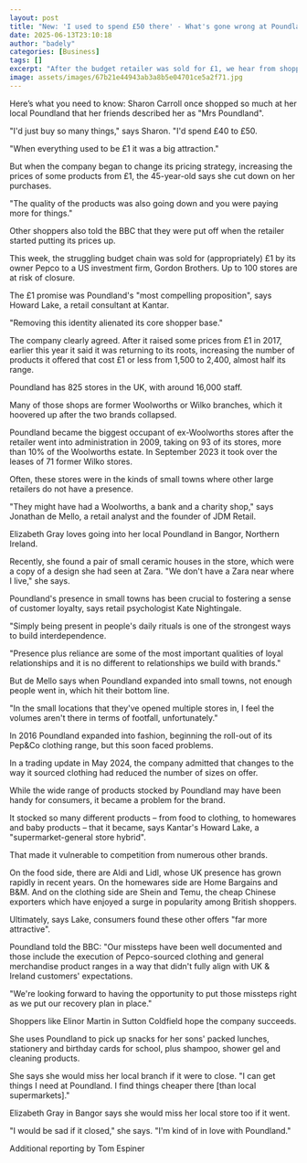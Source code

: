```yaml
---
layout: post
title: "New: 'I used to spend £50 there' - What's gone wrong at Poundland?"
date: 2025-06-13T23:10:18
author: "badely"
categories: [Business]
tags: []
excerpt: "After the budget retailer was sold for £1, we hear from shoppers and experts on why its popularity has waned."
image: assets/images/67b21e44943ab3a8b5e04701ce5a2f71.jpg
---
```


Here’s what you need to know: Sharon Carroll once shopped so much at her local Poundland that her friends described her as "Mrs Poundland". 

"I'd just buy so many things," says Sharon. "I'd spend £40 to £50.

"When everything used to be £1 it was a big attraction."

But when the company began to change its pricing strategy, increasing the prices of some products from £1, the 45-year-old says she cut down on her purchases.

"The quality of the products was also going down and you were paying more for things."

Other shoppers also told the BBC that they were put off when the retailer started putting its prices up.

This week, the struggling budget chain was sold for (appropriately) £1 by its owner Pepco to a US investment firm, Gordon Brothers. Up to 100 stores are at risk of closure.

The £1 promise was Poundland's "most compelling proposition", says Howard Lake, a retail consultant at Kantar.

"Removing this identity alienated its core shopper base."

The company clearly agreed. After it raised some prices from £1 in 2017, earlier this year it said it was returning to its roots, increasing the number of products it offered that cost £1 or less from 1,500 to 2,400, almost half its range.

Poundland has 825 stores in the UK, with around 16,000 staff.

Many of those shops are former Woolworths or Wilko branches, which it hoovered up after the two brands collapsed.

Poundland became the biggest occupant of ex-Woolworths stores after the retailer went into administration in 2009, taking on 93 of its stores, more than 10% of the Woolworths estate. In September 2023 it took over the leases of 71 former Wilko stores.

Often, these stores were in the kinds of small towns where other large retailers do not have a presence.

"They might have had a Woolworths, a bank and a charity shop," says Jonathan de Mello, a retail analyst and the founder of JDM Retail.

Elizabeth Gray loves going into her local Poundland in Bangor, Northern Ireland. 

Recently, she found a pair of small ceramic houses in the store, which were a copy of a design she had seen at Zara. "We don't have a Zara near where I live," she says.

Poundland's presence in small towns has been crucial to fostering a sense of customer loyalty, says retail psychologist Kate Nightingale.

"Simply being present in people's daily rituals is one of the strongest ways to build interdependence.

"Presence plus reliance are some of the most important qualities of loyal relationships and it is no different to relationships we build with brands."

But de Mello says when Poundland expanded into small towns, not enough people went in, which hit their bottom line.

"In the small locations that they've opened multiple stores in, I feel the volumes aren't there in terms of footfall, unfortunately."

In 2016 Poundland expanded into fashion, beginning the roll-out of its Pep&Co clothing range, but this soon faced problems.

In a trading update in May 2024, the company admitted that changes to the way it sourced clothing had reduced the number of sizes on offer.

While the wide range of products stocked by Poundland may have been handy for consumers, it became a problem for the brand.

It stocked so many different products – from food to clothing, to homewares and baby products – that it became, says Kantar's Howard Lake, a "supermarket-general store hybrid".

That made it vulnerable to competition from numerous other brands.

On the food side, there are Aldi and Lidl, whose UK presence has grown rapidly in recent years. On the homewares side are Home Bargains and B&M. And on the clothing side are Shein and Temu, the cheap Chinese exporters which have enjoyed a surge in popularity among British shoppers.

Ultimately, says Lake, consumers found these other offers "far more attractive".

Poundland told the BBC: "Our missteps have been well documented and those include the execution of Pepco-sourced clothing and general merchandise product ranges in a way that didn't fully align with UK & Ireland customers' expectations.

"We're looking forward to having the opportunity to put those missteps right as we put our recovery plan in place."

Shoppers like Elinor Martin in Sutton Coldfield hope the company succeeds.

She uses Poundland to pick up snacks for her sons' packed lunches, stationery and birthday cards for school, plus shampoo, shower gel and cleaning products.

She says she would miss her local branch if it were to close. "I can get things I need at Poundland. I find things cheaper there [than local supermarkets]."

Elizabeth Gray in Bangor says she would miss her local store too if it went.

"I would be sad if it closed," she says. "I'm kind of in love with Poundland."

Additional reporting by Tom Espiner

